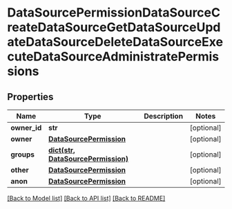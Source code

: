 # DataSourcePermissionDataSourceCreateDataSourceGetDataSourceUpdateDataSourceDeleteDataSourceExecuteDataSourceAdministratePermissions


## Properties
Name | Type | Description | Notes
------------ | ------------- | ------------- | -------------
**owner_id** | **str** |  | [optional] 
**owner** | [**DataSourcePermission**](DataSourcePermission.md) |  | [optional] 
**groups** | [**dict(str, DataSourcePermission)**](DataSourcePermission.md) |  | [optional] 
**other** | [**DataSourcePermission**](DataSourcePermission.md) |  | [optional] 
**anon** | [**DataSourcePermission**](DataSourcePermission.md) |  | [optional] 

[[Back to Model list]](../README.md#documentation-for-models) [[Back to API list]](../README.md#documentation-for-api-endpoints) [[Back to README]](../README.md)


